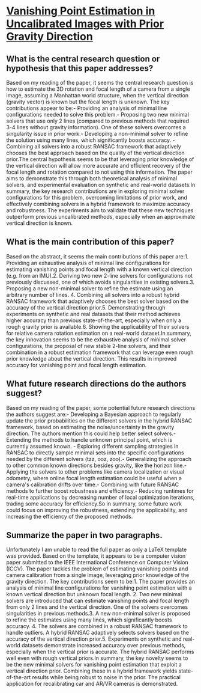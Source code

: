 # [Vanishing Point Estimation in Uncalibrated Images with Prior Gravity   Direction](https://arxiv.org/abs/2308.10694)

## What is the central research question or hypothesis that this paper addresses?

Based on my reading of the paper, it seems the central research question is how to estimate the 3D rotation and focal length of a camera from a single image, assuming a Manhattan world structure, when the vertical direction (gravity vector) is known but the focal length is unknown. The key contributions appear to be:- Providing an analysis of minimal line configurations needed to solve this problem.- Proposing two new minimal solvers that use only 2 lines (compared to previous methods that required 3-4 lines without gravity information). One of these solvers overcomes a singularity issue in prior work.- Developing a non-minimal solver to refine the solution using many lines, which significantly boosts accuracy. - Combining all solvers into a robust RANSAC framework that adaptively chooses the best approach based on the quality of the vertical direction prior.The central hypothesis seems to be that leveraging prior knowledge of the vertical direction will allow more accurate and efficient recovery of the focal length and rotation compared to not using this information. The paper aims to demonstrate this through both theoretical analysis of minimal solvers, and experimental evaluation on synthetic and real-world datasets.In summary, the key research contributions are in exploring minimal solver configurations for this problem, overcoming limitations of prior work, and effectively combining solvers in a hybrid framework to maximize accuracy and robustness. The experiments aim to validate that these new techniques outperform previous uncalibrated methods, especially when an approximate vertical direction is known.


## What is the main contribution of this paper?

Based on the abstract, it seems the main contributions of this paper are:1. Providing an exhaustive analysis of minimal line configurations for estimating vanishing points and focal length with a known vertical direction (e.g. from an IMU).2. Deriving two new 2-line solvers for configurations not previously discussed, one of which avoids singularities in existing solvers.3. Proposing a new non-minimal solver to refine the estimate using an arbitrary number of lines. 4. Combining all solvers into a robust hybrid RANSAC framework that adaptively chooses the best solver based on the accuracy of the vertical direction prior.5. Demonstrating through experiments on synthetic and real datasets that their method achieves higher accuracy than previous state-of-the-art, especially when only a rough gravity prior is available.6. Showing the applicability of their solvers for relative camera rotation estimation on a real-world dataset.In summary, the key innovation seems to be the exhaustive analysis of minimal solver configurations, the proposal of new stable 2-line solvers, and their combination in a robust estimation framework that can leverage even rough prior knowledge about the vertical direction. This results in improved accuracy for vanishing point and focal length estimation.


## What future research directions do the authors suggest?

Based on my reading of the paper, some potential future research directions the authors suggest are:- Developing a Bayesian approach to regularly update the prior probabilities on the different solvers in the hybrid RANSAC framework, based on estimating the noise/uncertainty in the gravity direction. The authors mention this could help better select solvers.- Extending the methods to handle unknown principal point, which is currently assumed known. - Exploring different sampling strategies in RANSAC to directly sample minimal sets into the specific configurations needed by the different solvers (tzz, ooz, zoo).- Generalizing the approach to other common known directions besides gravity, like the horizon line.- Applying the solvers to other problems like camera localization or visual odometry, where online focal length estimation could be useful when a camera's calibration drifts over time.- Combining with future RANSAC methods to further boost robustness and efficiency.- Reducing runtimes for real-time applications by decreasing number of local optimization iterations, trading some accuracy for efficiency.So in summary, some future work could focus on improving the robustness, extending the applicability, and increasing the efficiency of the proposed methods.


## Summarize the paper in two paragraphs.

Unfortunately I am unable to read the full paper as only a LaTeX template was provided. Based on the template, it appears to be a computer vision paper submitted to the IEEE International Conference on Computer Vision (ICCV). The paper tackles the problem of estimating vanishing points and camera calibration from a single image, leveraging prior knowledge of the gravity direction. The key contributions seem to be:1. The paper provides an analysis of minimal line configurations for vanishing point estimation with a known vertical direction but unknown focal length. 2. Two new minimal solvers are introduced that can estimate vanishing points and focal length from only 2 lines and the vertical direction. One of the solvers overcomes singularities in previous methods.3. A new non-minimal solver is proposed to refine the estimates using many lines, which significantly boosts accuracy. 4. The solvers are combined in a robust RANSAC framework to handle outliers. A hybrid RANSAC adaptively selects solvers based on the accuracy of the vertical direction prior.5. Experiments on synthetic and real-world datasets demonstrate increased accuracy over previous methods, especially when the vertical prior is accurate. The hybrid RANSAC performs well even with rough vertical priors.In summary, the key novelty seems to be the new minimal solvers for vanishing point estimation that exploit a vertical direction prior. Combining these in a hybrid framework yields state-of-the-art results while being robust to noise in the prior. The practical application for recalibrating car and AR/VR cameras is demonstrated.
